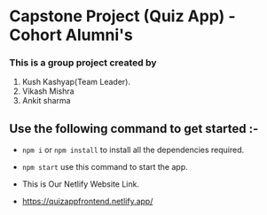 # Capstone Project (Quiz App) - Cohort Alumni's

### This is a group project created by

1. Kush Kashyap(Team Leader).
2. Vikash Mishra
3. Ankit sharma
## Use the following command to get started :-

- `npm i` or `npm install` to install all the dependencies required.
- `npm start` use this command to start the app.

- This is Our Netlify Website Link.
- https://quizappfrontend.netlify.app/

